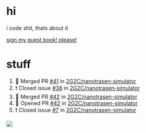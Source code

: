 # hi
i code shit, thats about it

[sign my guest book! please!](https://github.com/Just-a-Unity-Dev/Just-a-Unity-Dev/issues/new?&body=Sign%20my%20guest%20book%20by%20placing%20your%20name%20in%20the%20title,%20how%27d%20you%20get%20to%20this%20page%20and%20why?%20Don%27t%20forget%20you%20have%20an%20entire%20notebook%20in%20your%20hands!)


# stuff
<!--START_SECTION:activity-->
1. 🎉 Merged PR [#41](https://github.com/2G2C/nanotrasen-simulator/pull/41) in [2G2C/nanotrasen-simulator](https://github.com/2G2C/nanotrasen-simulator)
2. ❗️ Closed issue [#38](https://github.com/2G2C/nanotrasen-simulator/issues/38) in [2G2C/nanotrasen-simulator](https://github.com/2G2C/nanotrasen-simulator)
3. 🎉 Merged PR [#42](https://github.com/2G2C/nanotrasen-simulator/pull/42) in [2G2C/nanotrasen-simulator](https://github.com/2G2C/nanotrasen-simulator)
4. 💪 Opened PR [#42](https://github.com/2G2C/nanotrasen-simulator/pull/42) in [2G2C/nanotrasen-simulator](https://github.com/2G2C/nanotrasen-simulator)
5. ❗️ Closed issue [#7](https://github.com/2G2C/nanotrasen-simulator/issues/7) in [2G2C/nanotrasen-simulator](https://github.com/2G2C/nanotrasen-simulator)
<!--END_SECTION:activity-->

![](https://github-profile-summary-cards.vercel.app/api/cards/profile-details?username=Just-a-Unity-Dev&theme=solarized_dark)
